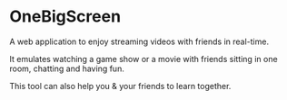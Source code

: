 OneBigScreen
==============

A web application to enjoy streaming videos with friends in real-time. 

It emulates watching a game show or a movie with friends sitting in one room, chatting and having fun.

This tool can also help you & your friends to learn together.